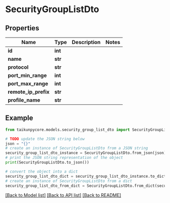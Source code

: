 # SecurityGroupListDto


## Properties

Name | Type | Description | Notes
------------ | ------------- | ------------- | -------------
**id** | **int** |  | 
**name** | **str** |  | 
**protocol** | **str** |  | 
**port_min_range** | **int** |  | 
**port_max_range** | **int** |  | 
**remote_ip_prefix** | **str** |  | 
**profile_name** | **str** |  | 

## Example

```python
from taikunpycore.models.security_group_list_dto import SecurityGroupListDto

# TODO update the JSON string below
json = "{}"
# create an instance of SecurityGroupListDto from a JSON string
security_group_list_dto_instance = SecurityGroupListDto.from_json(json)
# print the JSON string representation of the object
print(SecurityGroupListDto.to_json())

# convert the object into a dict
security_group_list_dto_dict = security_group_list_dto_instance.to_dict()
# create an instance of SecurityGroupListDto from a dict
security_group_list_dto_from_dict = SecurityGroupListDto.from_dict(security_group_list_dto_dict)
```
[[Back to Model list]](../README.md#documentation-for-models) [[Back to API list]](../README.md#documentation-for-api-endpoints) [[Back to README]](../README.md)



